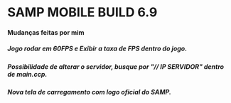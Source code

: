 # SAMP MOBILE BUILD 6.9
#### Mudanças feitas por mim
##### Jogo rodar em 60FPS e Exibir a taxa de FPS dentro do jogo.
##### Possibilidade de alterar o servidor, busque por "// IP SERVIDOR" dentro de main.ccp.
##### Nova tela de carregamento com logo oficial do SAMP.
